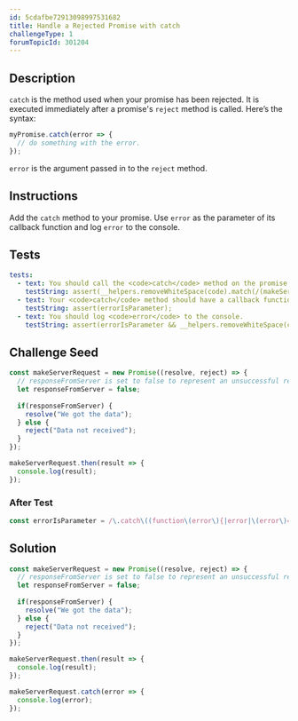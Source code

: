 ```yaml
---
id: 5cdafbe72913098997531682
title: Handle a Rejected Promise with catch
challengeType: 1
forumTopicId: 301204
---
```


## Description

<section id='description'>

`catch` is the method used when your promise has been rejected. It is executed immediately after a promise's `reject` method is called. Here’s the syntax:

```js
myPromise.catch(error => {
  // do something with the error.
});
```

`error` is the argument passed in to the `reject` method.

</section>

## Instructions

<section id='instructions'>

Add the `catch` method to your promise. Use `error` as the parameter of its callback function and log `error` to the console.

</section>

## Tests

<section id='tests'>

```yml
tests:
  - text: You should call the <code>catch</code> method on the promise.
    testString: assert(__helpers.removeWhiteSpace(code).match(/(makeServerRequest|\))\.catch\(/g));
  - text: Your <code>catch</code> method should have a callback function with <code>error</code> as its parameter.
    testString: assert(errorIsParameter);
  - text: You should log <code>error</code> to the console.
    testString: assert(errorIsParameter && __helpers.removeWhiteSpace(code).match(/\.catch\(.*?error.*?console.log\(error\).*?\)/));
```

</section>

## Challenge Seed

<section id='challengeSeed'>
<div id='js-seed'>

```js
const makeServerRequest = new Promise((resolve, reject) => {
  // responseFromServer is set to false to represent an unsuccessful response from a server
  let responseFromServer = false;
	
  if(responseFromServer) {
    resolve("We got the data");
  } else {	
    reject("Data not received");
  }
});

makeServerRequest.then(result => {
  console.log(result);
});
```

</div>

### After Test

<div id='js-teardown'>

```js
const errorIsParameter = /\.catch\((function\(error\){|error|\(error\)=>)/.test(__helpers.removeWhiteSpace(code));
```

</div>

</section>

## Solution

<section id='solution'>

```js
const makeServerRequest = new Promise((resolve, reject) => {
  // responseFromServer is set to false to represent an unsuccessful response from a server
  let responseFromServer = false;
	
  if(responseFromServer) {
    resolve("We got the data");
  } else {	
    reject("Data not received");
  }
});

makeServerRequest.then(result => {
  console.log(result);
});

makeServerRequest.catch(error => {
  console.log(error);
});
```

</section>
